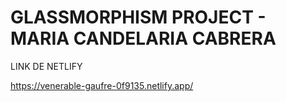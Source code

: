 # GLASSMORPHISM PROJECT - MARIA CANDELARIA CABRERA

LINK DE NETLIFY  

https://venerable-gaufre-0f9135.netlify.app/
